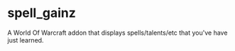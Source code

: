 # spell_gainz
A World Of Warcraft addon that displays spells/talents/etc that you've have just learned. 
